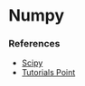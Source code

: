 # Numpy

### References
* [Scipy](https://docs.scipy.org/doc/numpy/user/quickstart.html)
* [Tutorials Point](https://www.tutorialspoint.com/numpy/index.htm)
